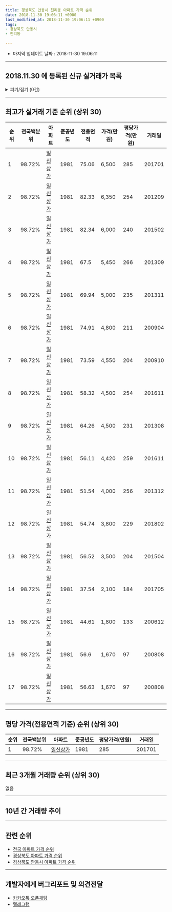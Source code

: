 ```yaml
---
title: 경상북도 안동시 천리동 아파트 가격 순위
date: 2018-11-30 19:06:11 +0900
last_modified_at: 2018-11-30 19:06:11 +0900
tags:
- 경상북도 안동시
- 천리동

---
```


* 마지막 업데이트 날짜 : 2018-11-30 19:06:11

---

## 2018.11.30 에 등록된 신규 실거래가 목록

<details>
<summary>펴기/접기 (0건)</summary>
<div markdown="1">

|아파트|전국백분위|준공년도|전용면적|가격(만원)|평당가격(만원)|거래일|
|---|---|---|---|---|---|---|
|없음|||||||


</div>
</details>

---

## 최고가 실거래 기준 순위 (상위 30)


|순위|전국백분위|아파트|준공년도|전용면적|가격(만원)|평당가격(만원)|거래일|
|---|---|---|---|---|---|---|---|
|1|98.72%|[일신상가](https://search.naver.com/search.naver?query=%EA%B2%BD%EC%83%81%EB%B6%81%EB%8F%84+%EC%95%88%EB%8F%99%EC%8B%9C+%EC%B2%9C%EB%A6%AC%EB%8F%99+%EC%9D%BC%EC%8B%A0%EC%83%81%EA%B0%80)|1981|75.06|6,500|285|201701|
|2|98.72%|[일신상가](https://search.naver.com/search.naver?query=%EA%B2%BD%EC%83%81%EB%B6%81%EB%8F%84+%EC%95%88%EB%8F%99%EC%8B%9C+%EC%B2%9C%EB%A6%AC%EB%8F%99+%EC%9D%BC%EC%8B%A0%EC%83%81%EA%B0%80)|1981|82.33|6,350|254|201209|
|3|98.72%|[일신상가](https://search.naver.com/search.naver?query=%EA%B2%BD%EC%83%81%EB%B6%81%EB%8F%84+%EC%95%88%EB%8F%99%EC%8B%9C+%EC%B2%9C%EB%A6%AC%EB%8F%99+%EC%9D%BC%EC%8B%A0%EC%83%81%EA%B0%80)|1981|82.34|6,000|240|201502|
|4|98.72%|[일신상가](https://search.naver.com/search.naver?query=%EA%B2%BD%EC%83%81%EB%B6%81%EB%8F%84+%EC%95%88%EB%8F%99%EC%8B%9C+%EC%B2%9C%EB%A6%AC%EB%8F%99+%EC%9D%BC%EC%8B%A0%EC%83%81%EA%B0%80)|1981|67.5|5,450|266|201309|
|5|98.72%|[일신상가](https://search.naver.com/search.naver?query=%EA%B2%BD%EC%83%81%EB%B6%81%EB%8F%84+%EC%95%88%EB%8F%99%EC%8B%9C+%EC%B2%9C%EB%A6%AC%EB%8F%99+%EC%9D%BC%EC%8B%A0%EC%83%81%EA%B0%80)|1981|69.94|5,000|235|201311|
|6|98.72%|[일신상가](https://search.naver.com/search.naver?query=%EA%B2%BD%EC%83%81%EB%B6%81%EB%8F%84+%EC%95%88%EB%8F%99%EC%8B%9C+%EC%B2%9C%EB%A6%AC%EB%8F%99+%EC%9D%BC%EC%8B%A0%EC%83%81%EA%B0%80)|1981|74.91|4,800|211|200904|
|7|98.72%|[일신상가](https://search.naver.com/search.naver?query=%EA%B2%BD%EC%83%81%EB%B6%81%EB%8F%84+%EC%95%88%EB%8F%99%EC%8B%9C+%EC%B2%9C%EB%A6%AC%EB%8F%99+%EC%9D%BC%EC%8B%A0%EC%83%81%EA%B0%80)|1981|73.59|4,550|204|200910|
|8|98.72%|[일신상가](https://search.naver.com/search.naver?query=%EA%B2%BD%EC%83%81%EB%B6%81%EB%8F%84+%EC%95%88%EB%8F%99%EC%8B%9C+%EC%B2%9C%EB%A6%AC%EB%8F%99+%EC%9D%BC%EC%8B%A0%EC%83%81%EA%B0%80)|1981|58.32|4,500|254|201611|
|9|98.72%|[일신상가](https://search.naver.com/search.naver?query=%EA%B2%BD%EC%83%81%EB%B6%81%EB%8F%84+%EC%95%88%EB%8F%99%EC%8B%9C+%EC%B2%9C%EB%A6%AC%EB%8F%99+%EC%9D%BC%EC%8B%A0%EC%83%81%EA%B0%80)|1981|64.26|4,500|231|201308|
|10|98.72%|[일신상가](https://search.naver.com/search.naver?query=%EA%B2%BD%EC%83%81%EB%B6%81%EB%8F%84+%EC%95%88%EB%8F%99%EC%8B%9C+%EC%B2%9C%EB%A6%AC%EB%8F%99+%EC%9D%BC%EC%8B%A0%EC%83%81%EA%B0%80)|1981|56.11|4,420|259|201611|
|11|98.72%|[일신상가](https://search.naver.com/search.naver?query=%EA%B2%BD%EC%83%81%EB%B6%81%EB%8F%84+%EC%95%88%EB%8F%99%EC%8B%9C+%EC%B2%9C%EB%A6%AC%EB%8F%99+%EC%9D%BC%EC%8B%A0%EC%83%81%EA%B0%80)|1981|51.54|4,000|256|201312|
|12|98.72%|[일신상가](https://search.naver.com/search.naver?query=%EA%B2%BD%EC%83%81%EB%B6%81%EB%8F%84+%EC%95%88%EB%8F%99%EC%8B%9C+%EC%B2%9C%EB%A6%AC%EB%8F%99+%EC%9D%BC%EC%8B%A0%EC%83%81%EA%B0%80)|1981|54.74|3,800|229|201802|
|13|98.72%|[일신상가](https://search.naver.com/search.naver?query=%EA%B2%BD%EC%83%81%EB%B6%81%EB%8F%84+%EC%95%88%EB%8F%99%EC%8B%9C+%EC%B2%9C%EB%A6%AC%EB%8F%99+%EC%9D%BC%EC%8B%A0%EC%83%81%EA%B0%80)|1981|56.52|3,500|204|201504|
|14|98.72%|[일신상가](https://search.naver.com/search.naver?query=%EA%B2%BD%EC%83%81%EB%B6%81%EB%8F%84+%EC%95%88%EB%8F%99%EC%8B%9C+%EC%B2%9C%EB%A6%AC%EB%8F%99+%EC%9D%BC%EC%8B%A0%EC%83%81%EA%B0%80)|1981|37.54|2,100|184|201705|
|15|98.72%|[일신상가](https://search.naver.com/search.naver?query=%EA%B2%BD%EC%83%81%EB%B6%81%EB%8F%84+%EC%95%88%EB%8F%99%EC%8B%9C+%EC%B2%9C%EB%A6%AC%EB%8F%99+%EC%9D%BC%EC%8B%A0%EC%83%81%EA%B0%80)|1981|44.61|1,800|133|200612|
|16|98.72%|[일신상가](https://search.naver.com/search.naver?query=%EA%B2%BD%EC%83%81%EB%B6%81%EB%8F%84+%EC%95%88%EB%8F%99%EC%8B%9C+%EC%B2%9C%EB%A6%AC%EB%8F%99+%EC%9D%BC%EC%8B%A0%EC%83%81%EA%B0%80)|1981|56.6|1,670|97|200808|
|17|98.72%|[일신상가](https://search.naver.com/search.naver?query=%EA%B2%BD%EC%83%81%EB%B6%81%EB%8F%84+%EC%95%88%EB%8F%99%EC%8B%9C+%EC%B2%9C%EB%A6%AC%EB%8F%99+%EC%9D%BC%EC%8B%A0%EC%83%81%EA%B0%80)|1981|56.63|1,670|97|200808|


---

## 평당 가격(전용면적 기준) 순위 (상위 30)


|순위|전국백분위|아파트|준공년도|평당가격(만원)|거래일|
|---|---|---|---|---|---|
|1|98.72%|[일신상가](https://search.naver.com/search.naver?query=%EA%B2%BD%EC%83%81%EB%B6%81%EB%8F%84+%EC%95%88%EB%8F%99%EC%8B%9C+%EC%B2%9C%EB%A6%AC%EB%8F%99+%EC%9D%BC%EC%8B%A0%EC%83%81%EA%B0%80)|1981|285|201701|


---

## 최근 3개월 거래량 순위 (상위 30)

없음

---

## 10년 간 거래량 추이


<div style="width:100%;">
    <canvas id="deal_progress" height="250"></canvas>
</div>

<script>
new Chart(document.getElementById("deal_progress"), {
    type: 'line',
    data: {
        labels: ['200811','200812','200901','200902','200903','200904','200905','200906','200907','200908','200909','200910','200911','200912','201001','201002','201003','201004','201005','201006','201007','201008','201009','201010','201011','201012','201101','201102','201103','201104','201105','201106','201107','201108','201109','201110','201111','201112','201201','201202','201203','201204','201205','201206','201207','201208','201209','201210','201211','201212','201301','201302','201303','201304','201305','201306','201307','201308','201309','201310','201311','201312','201401','201402','201403','201404','201405','201406','201407','201408','201409','201410','201411','201412','201501','201502','201503','201504','201505','201506','201507','201508','201509','201510','201511','201512','201601','201602','201603','201604','201605','201606','201607','201608','201609','201610','201611','201612','201701','201702','201703','201704','201705','201706','201707','201708','201709','201710','201711','201712','201801','201802','201803','201804','201805','201806','201807','201808','201809','201810','201811'],
        datasets: [{
            label: '실거래 수',
            pointRadius: 1,
            data: [0, 0, 0, 0, 0, 1, 0, 0, 0, 0, 0, 2, 0, 0, 0, 0, 1, 0, 0, 0, 0, 0, 0, 0, 0, 0, 0, 0, 0, 0, 1, 0, 0, 0, 0, 0, 0, 0, 0, 0, 0, 0, 0, 0, 0, 0, 1, 2, 0, 0, 0, 0, 0, 0, 0, 0, 0, 2, 1, 0, 1, 1, 1, 0, 0, 0, 0, 0, 1, 0, 0, 0, 0, 0, 0, 1, 0, 1, 0, 0, 0, 0, 0, 0, 0, 0, 0, 0, 0, 0, 0, 0, 0, 0, 0, 0, 2, 0, 1, 0, 0, 0, 1, 0, 0, 0, 0, 0, 0, 0, 0, 1, 0, 0, 0, 0, 0, 0, 0, 0, 0],
            borderColor: "rgba(255, 201, 14, 1)",
            backgroundColor: "rgba(255, 201, 14, 0.5)",
            fill: true,
        }]
    },
    options: {
        responsive: true,
        title: {
            display: true,
            text: '10년간 거래량 추이'
        },
        tooltips: {
            mode: 'index',
            intersect: false,
        },
        hover: {
            mode: 'nearest',
            intersect: true
        },
        scales: {
            xAxes: [{
                display: true,
                scaleLabel: {
                    display: true,
                    labelString: '년/월'
                }
            }],
            yAxes: [{
                display: true,
                ticks: {
                    suggestedMin: 0,
                },
                scaleLabel: {
                    display: true,
                    labelString: '실거래 수'
                }
            }]
        }
    }
});

</script>


---

## 관련 순위

- [전국 아파트 가격 순위](https://inasie.github.io/apt-ranking/전국)
- [경상북도 아파트 가격 순위](https://inasie.github.io/apt-ranking/경상북도)
- [경상북도 안동시 아파트 가격 순위](https://inasie.github.io/apt-ranking/경상북도-안동시)


---

## 개발자에게 버그리포트 및 의견전달

- [카카오톡 오픈채팅](https://open.kakao.com/o/gLJUAP4)
- [텔레그램](https://t.me/inasie)

